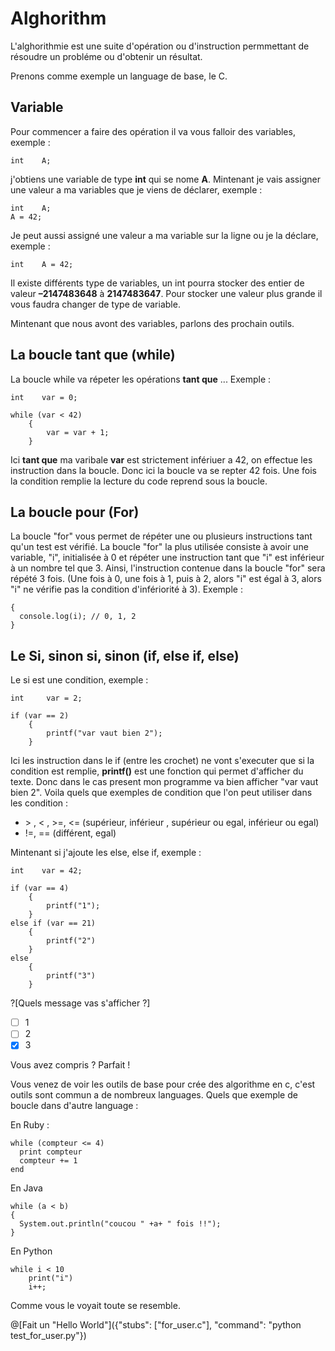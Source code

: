 # Alghorithm

L'alghorithmie est une suite d'opération ou d'instruction permmettant de résoudre un probléme ou d'obtenir un résultat.

Prenons comme exemple un language de base, le C.

## Variable

Pour commencer a faire des opération il va vous falloir des variables, exemple :

```int    A;``` 

j'obtiens une variable de type **int** qui se nome **A**.
Mintenant je vais assigner une valeur a ma variables que je viens de déclarer, exemple : 

```
int    A;
A = 42;
```

Je peut aussi assigné une valeur a ma variable sur la ligne ou je la déclare, exemple :

```int    A = 42;```

Il existe différents type de variables, un int pourra stocker des entier de valeur **–2147483648** à **2147483647**. Pour stocker une valeur plus grande il vous faudra changer de type de variable.

Mintenant que nous avont des variables, parlons des prochain outils.

## La boucle **tant que** (while)

La boucle while va répeter les opérations **tant que** ...
Exemple :

```
int    var = 0;

while (var < 42)
	{
		var = var + 1;
 	}
```

Ici **tant que** ma varibale **var** est strictement infériuer a 42, on effectue les instruction dans la boucle. Donc ici la boucle va se repter 42 fois. Une fois la condition remplie la lecture du code reprend sous la boucle.

## La boucle **pour** (For)

La boucle "for" vous permet de répéter une ou plusieurs instructions tant qu'un test est vérifié. La boucle "for" la plus utilisée consiste à avoir une variable, "i", initialisée à 0 et répéter une instruction tant que "i" est inférieur à un nombre tel que 3. Ainsi, l'instruction contenue dans la boucle "for" sera répété 3 fois. (Une fois à 0, une fois à 1, puis à 2, alors "i" est égal à 3, alors "i" ne vérifie pas la condition d'infériorité à 3). Exemple :

```for(var i = 0; i < 3; i++)
{
  console.log(i); // 0, 1, 2
}
```

## Le **Si**, **sinon si**, **sinon** (if, else if, else)

Le si est une condition, exemple :

```
int     var = 2;

if (var == 2)
	{
		printf("var vaut bien 2");
	}
```

Ici les instruction dans le if (entre les crochet) ne vont s'executer que si la condition est remplie, **printf()** est une fonction qui permet d'afficher du texte.
Donc dans le cas present mon programme va bien afficher "var vaut bien 2".
Voila quels que exemples de condition que l'on peut utiliser dans les condition :

* \> , < , >=, <= (supérieur, inférieur , supérieur ou egal, inférieur ou egal)
* !=, == (différent, egal)


Mintenant si j'ajoute les else, else if, exemple :

```
int    var = 42;

if (var == 4)
	{
		printf("1");
	}
else if (var == 21)
	{
		printf("2")
	}
else
	{
		printf("3")
	}
```

?[Quels message vas s'afficher ?]
- [ ] 1
- [ ] 2
- [x] 3

Vous avez compris ? Parfait !

Vous venez de voir les outils de base pour crée des algorithme en c, c'est outils sont commun a de nombreux languages.
Quels que exemple de boucle dans d'autre language :

En Ruby :
```
while (compteur <= 4)
  print compteur
  compteur += 1
end
```

En Java
```
while (a < b)
{
  System.out.println("coucou " +a+ " fois !!");
}
```

En Python
```
while i < 10
	print("i")
	i++;
```

Comme vous le voyait toute se resemble.

@[Fait un "Hello World"]({"stubs": ["for_user.c"], "command": "python test_for_user.py"})
